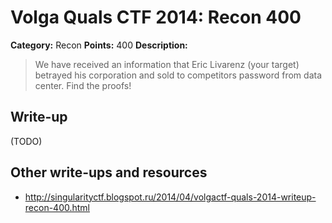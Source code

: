 # Volga Quals CTF 2014: Recon 400

**Category:** Recon
**Points:** 400
**Description:**

> We have received an information that Eric Livarenz (your target) betrayed his corporation and sold to competitors password from data center. Find the proofs!

## Write-up

(TODO)

## Other write-ups and resources

* <http://singularityctf.blogspot.ru/2014/04/volgactf-quals-2014-writeup-recon-400.html>
